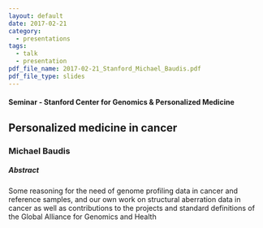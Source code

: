 ```yaml
---
layout: default
date: 2017-02-21
category:
  - presentations
tags:
  - talk
  - presentation
pdf_file_name: 2017-02-21_Stanford_Michael_Baudis.pdf
pdf_file_type: slides
---
```


#### Seminar - Stanford Center for Genomics & Personalized Medicine
## Personalized medicine in cancer
### Michael Baudis

##### Abstract

Some reasoning for the need of genome profiling data in cancer and reference samples, and our own work on structural aberration data in cancer as well as contributions to the projects and standard definitions of the Global Alliance for Genomics and Health